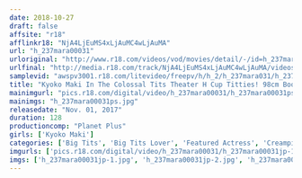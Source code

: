 ```yaml
---
date: 2018-10-27
draft: false
affsite: "r18"
afflinkr18: "NjA4LjEuMS4xLjAuMC4wLjAuMA"
url: "h_237mara00031"
urloriginal: "http://www.r18.com/videos/vod/movies/detail/-/id=h_237mara00031"
urlfinal: "http://media.r18.com/track/NjA4LjEuMS4xLjAuMC4wLjAuMA/videos/vod/movies/detail/-/id=h_237mara00031"
samplevid: "awspv3001.r18.com/litevideo/freepv/h/h_2/h_237mara031/h_237mara031_dmb_w.mp4"
title: "Kyoko Maki In The Colossal Tits Theater H Cup Titties! 98cm Boobs"
mainimgurl: "pics.r18.com/digital/video/h_237mara00031/h_237mara00031ps.jpg"
mainimgs: "h_237mara00031ps.jpg"
releasedate: "Nov. 01, 2017"
duration: 128
productioncomp: "Planet Plus"
girls: ['Kyoko Maki']
categories: ['Big Tits', 'Big Tits Lover', 'Featured Actress', 'Creampie', 'Blowjob', 'Titty Fuck', 'Hi-Def']
imgurls: ['pics.r18.com/digital/video/h_237mara00031/h_237mara00031jp-1.jpg', 'pics.r18.com/digital/video/h_237mara00031/h_237mara00031jp-2.jpg', 'pics.r18.com/digital/video/h_237mara00031/h_237mara00031jp-3.jpg', 'pics.r18.com/digital/video/h_237mara00031/h_237mara00031jp-4.jpg', 'pics.r18.com/digital/video/h_237mara00031/h_237mara00031jp-5.jpg', 'pics.r18.com/digital/video/h_237mara00031/h_237mara00031jp-6.jpg', 'pics.r18.com/digital/video/h_237mara00031/h_237mara00031jp-7.jpg', 'pics.r18.com/digital/video/h_237mara00031/h_237mara00031jp-8.jpg', 'pics.r18.com/digital/video/h_237mara00031/h_237mara00031jp-9.jpg', 'pics.r18.com/digital/video/h_237mara00031/h_237mara00031jp-10.jpg', 'pics.r18.com/digital/video/h_237mara00031/h_237mara00031jp-11.jpg', 'pics.r18.com/digital/video/h_237mara00031/h_237mara00031jp-12.jpg', 'pics.r18.com/digital/video/h_237mara00031/h_237mara00031jp-13.jpg', 'pics.r18.com/digital/video/h_237mara00031/h_237mara00031jp-14.jpg', 'pics.r18.com/digital/video/h_237mara00031/h_237mara00031jp-15.jpg', 'pics.r18.com/digital/video/h_237mara00031/h_237mara00031jp-16.jpg', 'pics.r18.com/digital/video/h_237mara00031/h_237mara00031jp-17.jpg', 'pics.r18.com/digital/video/h_237mara00031/h_237mara00031jp-18.jpg', 'pics.r18.com/digital/video/h_237mara00031/h_237mara00031jp-19.jpg', 'pics.r18.com/digital/video/h_237mara00031/h_237mara00031jp-20.jpg']
imgs: ['h_237mara00031jp-1.jpg', 'h_237mara00031jp-2.jpg', 'h_237mara00031jp-3.jpg', 'h_237mara00031jp-4.jpg', 'h_237mara00031jp-5.jpg', 'h_237mara00031jp-6.jpg', 'h_237mara00031jp-7.jpg', 'h_237mara00031jp-8.jpg', 'h_237mara00031jp-9.jpg', 'h_237mara00031jp-10.jpg', 'h_237mara00031jp-11.jpg', 'h_237mara00031jp-12.jpg', 'h_237mara00031jp-13.jpg', 'h_237mara00031jp-14.jpg', 'h_237mara00031jp-15.jpg', 'h_237mara00031jp-16.jpg', 'h_237mara00031jp-17.jpg', 'h_237mara00031jp-18.jpg', 'h_237mara00031jp-19.jpg', 'h_237mara00031jp-20.jpg']
---
```

